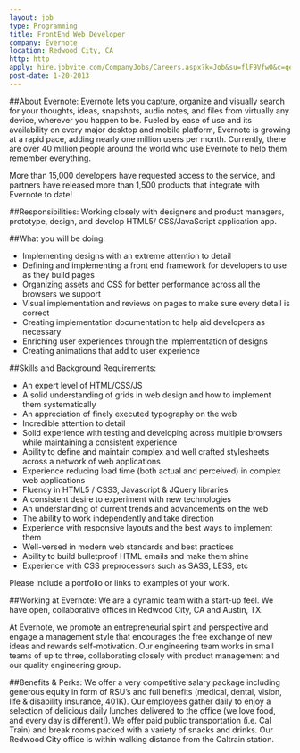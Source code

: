 ```yaml
---
layout: job
type: Programming
title: FrontEnd Web Developer
company: Evernote
location: Redwood City, CA
http: http
apply: hire.jobvite.com/CompanyJobs/Careers.aspx?k=Job&su=flF9VfwO&c=qec9Vfwe&j=otarWfwK
post-date: 1-20-2013
--- 
```


##About Evernote:
Evernote lets you capture, organize and visually search for your thoughts, ideas, snapshots, audio notes, and files from virtually any device, wherever you happen to be. Fueled by ease of use and its availability on every major desktop and mobile platform, Evernote is growing at a rapid pace, adding nearly one million users per month. Currently, there are over 40 million people around the world who use Evernote to help them remember everything.
 
More than 15,000 developers have requested access to the service, and partners have released more than 1,500 products that integrate with Evernote to date!
 
##Responsibilities:
Working closely with designers and product managers, prototype, design, and develop HTML5/ CSS/JavaScript application app.
 
##What you will be doing:
* Implementing designs with an extreme attention to detail 
* Defining and implementing a front end framework for developers to use as they build pages 
* Organizing assets and CSS for better performance  across all the browsers we support 
* Visual implementation and reviews on pages to make sure every detail is correct  
* Creating implementation documentation to help aid developers as necessary 
* Enriching user experiences through the implementation of designs 
* Creating animations that add to user experience 

##Skills and Background Requirements:
* An expert level of HTML/CSS/JS
* A solid understanding of grids in web design and how to implement them systematically
* An appreciation of finely executed typography on the web
* Incredible attention to detail
* Solid experience with testing and developing across multiple browsers while maintaining a consistent experience
* Ability to define and maintain complex and well crafted stylesheets across a network of web applications 
* Experience reducing load time (both actual and perceived) in complex web applications 
* Fluency in HTML5 / CSS3, Javascript & JQuery libraries
* A consistent desire to experiment with new technologies
* An understanding of current trends and advancements on the web
* The ability to work independently and take direction
* Experience with responsive layouts and the best ways to implement them
* Well-versed in modern web standards and best practices
* Ability to build bulletproof HTML emails and make them shine
* Experience with CSS preprocessors such as SASS, LESS, etc

Please include a portfolio or links to examples of your work.
 
##Working at Evernote:
We are a dynamic team with a start-up feel. We have open, collaborative offices in Redwood City, CA and Austin, TX. 
 
At Evernote, we promote an entrepreneurial spirit and perspective and engage a management style that encourages the free exchange of new ideas and rewards self-motivation. Our engineering team works in small teams of up to three, collaborating closely with product management and our quality engineering group.
 
##Benefits & Perks:
We offer a very competitive salary package including generous equity in form of RSU’s and full benefits (medical, dental, vision, life & disability insurance, 401K). Our employees gather daily to enjoy a selection of delicious daily lunches delivered to the office (we love food, and every day is different!). We offer paid public transportation (i.e. Cal Train) and break rooms packed with a variety of snacks and drinks. Our Redwood City office is within walking distance from the Caltrain station.